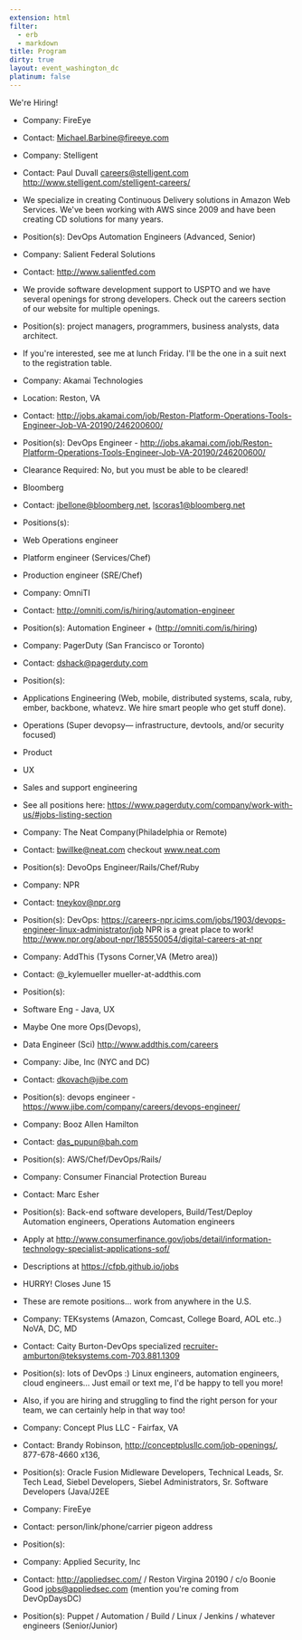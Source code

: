 ```yaml
---
extension: html
filter:
  - erb
  - markdown
title: Program
dirty: true
layout: event_washington_dc
platinum: false
---
```


We're Hiring!


* Company: FireEye
* Contact: Michael.Barbine@fireeye.com



* Company: Stelligent
* Contact: Paul Duvall careers@stelligent.com http://www.stelligent.com/stelligent-careers/
* We specialize in creating Continuous Delivery solutions in Amazon Web Services. We've been working with AWS since 2009 and have been creating CD solutions for many years.  
* Position(s): DevOps Automation Engineers (Advanced, Senior)




* Company: Salient Federal Solutions
* Contact: http://www.salientfed.com
* We provide software development support to USPTO and we have several openings for strong developers.  Check out the careers section of our website for multiple openings.
* Position(s): project managers, programmers, business analysts, data architect.
* If you're interested, see me at lunch Friday.  I'll be the one in a suit next to the registration table.



* Company: Akamai Technologies
* Location: Reston, VA
* Contact: http://jobs.akamai.com/job/Reston-Platform-Operations-Tools-Engineer-Job-VA-20190/246200600/
* Position(s): DevOps Engineer - http://jobs.akamai.com/job/Reston-Platform-Operations-Tools-Engineer-Job-VA-20190/246200600/
* Clearance Required: No, but you must be able to be cleared!



* Bloomberg
* Contact: jbellone@bloomberg.net, lscoras1@bloomberg.net
* Positions(s):
* Web Operations engineer
* Platform engineer (Services/Chef)
* Production engineer (SRE/Chef)



* Company: OmniTI
* Contact: http://omniti.com/is/hiring/automation-engineer
* Position(s): Automation Engineer + (http://omniti.com/is/hiring)



* Company: PagerDuty (San Francisco or Toronto)
* Contact: dshack@pagerduty.com
* Position(s):
* Applications Engineering (Web, mobile, distributed systems, scala, ruby, ember, backbone, whatevz. We hire smart people who get stuff done).
* Operations (Super devopsy— infrastructure, devtools, and/or security focused)
* Product
* UX
* Sales and support engineering
* See all positions here: https://www.pagerduty.com/company/work-with-us/#jobs-listing-section



* Company: The Neat Company(Philadelphia or Remote)
* Contact: bwillke@neat.com checkout www.neat.com
* Position(s): DevoOps Engineer/Rails/Chef/Ruby



* Company: NPR
* Contact: tneykov@npr.org
* Position(s): DevOps:  https://careers-npr.icims.com/jobs/1903/devops-engineer-linux-administrator/job     NPR is a great place to work!  http://www.npr.org/about-npr/185550054/digital-careers-at-npr



* Company: AddThis (Tysons Corner,VA (Metro area))
* Contact: @_kylemueller mueller-at-addthis.com
* Position(s):
* Software Eng - Java, UX
* Maybe One more Ops(Devops),
* Data Engineer (Sci)
 http://www.addthis.com/careers



* Company: Jibe, Inc (NYC and DC)
* Contact: dkovach@jibe.com
* Position(s): devops engineer - https://www.jibe.com/company/careers/devops-engineer/



* Company: Booz Allen Hamilton
* Contact: das_pupun@bah.com
* Position(s): AWS/Chef/DevOps/Rails/



* Company: Consumer Financial Protection Bureau
* Contact: Marc Esher
* Position(s): Back-end software developers, Build/Test/Deploy Automation engineers, Operations Automation engineers
*  Apply at http://www.consumerfinance.gov/jobs/detail/information-technology-specialist-applications-sof/
* Descriptions at https://cfpb.github.io/jobs
* HURRY! Closes June 15
* These are remote positions... work from anywhere in the U.S.



* Company: TEKsystems (Amazon, Comcast, College Board, AOL etc..) NoVA, DC, MD
* Contact: Caity Burton-DevOps specialized recruiter-amburton@teksystems.com-703.881.1309
* Position(s): lots of DevOps :) Linux engineers, automation engineers, cloud engineers... Just email or text me, I'd be happy to tell you more!
* Also, if you are hiring and struggling to find the right person for your team, we can certainly help in that way too!



* Company: Concept Plus LLC - Fairfax, VA
* Contact: Brandy Robinson, http://conceptplusllc.com/job-openings/, 877-678-4660 x136,
* Position(s): Oracle Fusion Midleware Developers, Technical Leads, Sr. Tech Lead, Siebel Developers, Siebel Administrators, Sr. Software Developers (Java/J2EE


* Company: FireEye
* Contact: person/link/phone/carrier pigeon address
* Position(s):



* Company: Applied Security, Inc
* Contact: http://appliedsec.com/ / Reston Virgina 20190 / c/o Boonie Good  jobs@appliedsec.com (mention you're coming from DevOpDaysDC)
* Position(s): Puppet / Automation / Build / Linux / Jenkins / whatever engineers (Senior/Junior)
